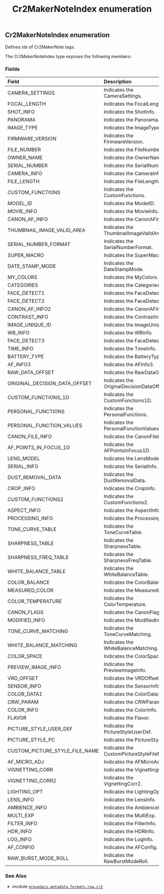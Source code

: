 ﻿---
title: Cr2MakerNoteIndex enumeration
second_title: GroupDocs.Metadata for Python via .NET API References
description: 
type: docs
url: /python-net/groupdocs.metadata.formats.raw.cr2/cr2makernoteindex/
is_root: false
weight: 460
---

## Cr2MakerNoteIndex enumeration

Defines ids of Cr2MakerNote tags.



The Cr2MakerNoteIndex type exposes the following members:

### Fields
| Field | Description |
| :- | :- |
| CAMERA_SETTINGS | Indicates the CameraSettings. |
| FOCAL_LENGTH | Indicates the FocalLength. |
| SHOT_INFO | Indicates the ShotInfo. |
| PANORAMA | Indicates the Panorama. |
| IMAGE_TYPE | Indicates the ImageType. |
| FIRMWARE_VERSION | Indicates the FirmwareVersion. |
| FILE_NUMBER | Indicates the FileNumber. |
| OWNER_NAME | Indicates the OwnerName. |
| SERIAL_NUMBER | Indicates the SerialNumber. |
| CAMERA_INFO | Indicates the CameraInfo. |
| FILE_LENGTH | Indicates the FileLength. |
| CUSTOM_FUNCTIONS | Indicates the CustomFunctions. |
| MODEL_ID | Indicates the ModelID. |
| MOVIE_INFO | Indicates the MovieInfo. |
| CANON_AF_INFO | Indicates the CanonAFInfo. |
| THUMBNAIL_IMAGE_VALID_AREA | Indicates the ThumbnailImageValidArea. |
| SERIAL_NUMBER_FORMAT | Indicates the SerialNumberFormat. |
| SUPER_MACRO | Indicates the SuperMacro. |
| DATE_STAMP_MODE | Indicates the DateStampMode. |
| MY_COLORS | Indicates the MyColors. |
| CATEGORIES | Indicates the Categories. |
| FACE_DETECT1 | Indicates the FaceDetect1. |
| FACE_DETECT2 | Indicates the FaceDetect2. |
| CANON_AF_INFO2 | Indicates the CanonAFInfo2. |
| CONTRAST_INFO | Indicates the ContrastInfo. |
| IMAGE_UNIQUE_ID | Indicates the ImageUniqueID. |
| WB_INFO | Indicates the WBInfo. |
| FACE_DETECT3 | Indicates the FaceDetect3. |
| TIME_INFO | Indicates the TimeInfo. |
| BATTERY_TYPE | Indicates the BatteryType. |
| AF_INFO3 | Indicates the AFInfo3. |
| RAW_DATA_OFFSET | Indicates the RawDataOffset. |
| ORIGINAL_DECISION_DATA_OFFSET | Indicates the OriginalDecisionDataOffset. |
| CUSTOM_FUNCTIONS_1D | Indicates the CustomFunctions1D. |
| PERSONAL_FUNCTIONS | Indicates the PersonalFunctions. |
| PERSONAL_FUNCTION_VALUES | Indicates the PersonalFunctionValues. |
| CANON_FILE_INFO | Indicates the CanonFileInfo. |
| AF_POINTS_IN_FOCUS_1D | Indicates the AFPointsInFocus1D. |
| LENS_MODEL | Indicates the LensModel. |
| SERIAL_INFO | Indicates the SerialInfo. |
| DUST_REMOVAL_DATA | Indicates the DustRemovalData. |
| CROP_INFO | Indicates the CropInfo. |
| CUSTOM_FUNCTIONS2 | Indicates the CustomFunctions2. |
| ASPECT_INFO | Indicates the AspectInfo. |
| PROCESSING_INFO | Indicates the ProcessingInfo. |
| TONE_CURVE_TABLE | Indicates the ToneCurveTable. |
| SHARPNESS_TABLE | Indicates the SharpnessTable. |
| SHARPNESS_FREQ_TABLE | Indicates the SharpnessFreqTable. |
| WHITE_BALANCE_TABLE | Indicates the WhiteBalanceTable. |
| COLOR_BALANCE | Indicates the ColorBalance. |
| MEASURED_COLOR | Indicates the MeasuredColor. |
| COLOR_TEMPERATURE | Indicates the ColorTemperature. |
| CANON_FLAGS | Indicates the CanonFlags. |
| MODIFIED_INFO | Indicates the ModifiedInfo. |
| TONE_CURVE_MATCHING | Indicates the ToneCurveMatching. |
| WHITE_BALANCE_MATCHING | Indicates the WhiteBalanceMatching. |
| COLOR_SPACE | Indicates the ColorSpace. |
| PREVIEW_IMAGE_INFO | Indicates the PreviewImageInfo. |
| VRD_OFFSET | Indicates the VRDOffset. |
| SENSOR_INFO | Indicates the SensorInfo. |
| COLOR_DATA1 | Indicates the ColorData1. |
| CRW_PARAM | Indicates the CRWParam. |
| COLOR_INFO | Indicates the ColorInfo. |
| FLAVOR | Indicates the Flavor. |
| PICTURE_STYLE_USER_DEF | Indicates the PictureStyleUserDef. |
| PICTURE_STYLE_PC | Indicates the PictureStylePC. |
| CUSTOM_PICTURE_STYLE_FILE_NAME | Indicates the CustomPictureStyleFileName. |
| AF_MICRO_ADJ | Indicates the AFMicroAdj. |
| VIGNETTING_CORR | Indicates the VignettingCorr. |
| VIGNETTING_CORR2 | Indicates the VignettingCorr2. |
| LIGHTING_OPT | Indicates the LightingOpt. |
| LENS_INFO | Indicates the LensInfo. |
| AMBIENCE_INFO | Indicates the AmbienceInfo. |
| MULTI_EXP | Indicates the MultiExp. |
| FILTER_INFO | Indicates the FilterInfo. |
| HDR_INFO | Indicates the HDRInfo. |
| LOG_INFO | Indicates the LogInfo. |
| AF_CONFIG | Indicates the AFConfig. |
| RAW_BURST_MODE_ROLL | Indicates the RawBurstModeRoll. |



### See Also
* module [`groupdocs.metadata.formats.raw.cr2`](..)
